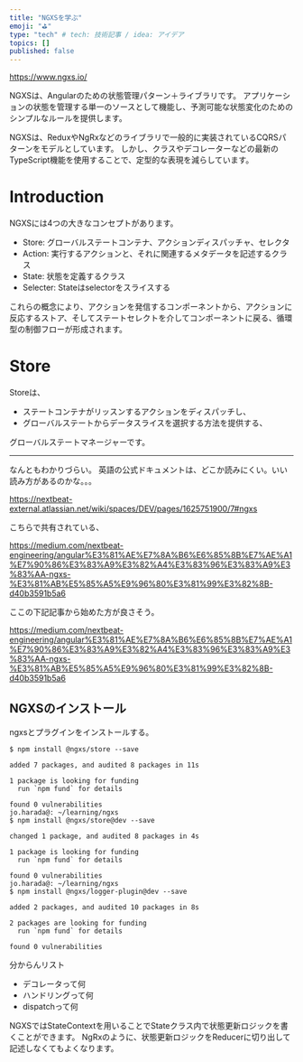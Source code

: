 ```yaml
---
title: "NGXSを学ぶ"
emoji: "⛳"
type: "tech" # tech: 技術記事 / idea: アイデア
topics: []
published: false
---
```


https://www.ngxs.io/

NGXSは、Angularのための状態管理パターン＋ライブラリです。
アプリケーションの状態を管理する単一のソースとして機能し、予測可能な状態変化のためのシンプルなルールを提供します。

NGXSは、ReduxやNgRxなどのライブラリで一般的に実装されているCQRSパターンをモデルとしています。
しかし、クラスやデコレーターなどの最新のTypeScript機能を使用することで、定型的な表現を減らしています。


# Introduction

NGXSには4つの大きなコンセプトがあります。

- Store: グローバルステートコンテナ、アクションディスパッチャ、セレクタ
- Action: 実行するアクションと、それに関連するメタデータを記述するクラス
- State: 状態を定義するクラス
- Selecter: Stateはselectorをスライスする

これらの概念により、アクションを発信するコンポーネントから、アクションに反応するストア、そしてステートセレクトを介してコンポーネントに戻る、循環型の制御フローが形成されます。


# Store

Storeは、

- ステートコンテナがリッスンするアクションをディスパッチし、
- グローバルステートからデータスライスを選択する方法を提供する、

グローバルステートマネージャーです。



---------------------------------------------------------------

なんともわかりづらい。
英語の公式ドキュメントは、どこか読みにくい。いい読み方があるのかな。。。

https://nextbeat-external.atlassian.net/wiki/spaces/DEV/pages/1625751900/7#ngxs

こちらで共有されている、

https://medium.com/nextbeat-engineering/angular%E3%81%AE%E7%8A%B6%E6%85%8B%E7%AE%A1%E7%90%86%E3%83%A9%E3%82%A4%E3%83%96%E3%83%A9%E3%83%AA-ngxs-%E3%81%AB%E5%85%A5%E9%96%80%E3%81%99%E3%82%8B-d40b3591b5a6

ここの下記記事から始めた方が良さそう。

https://medium.com/nextbeat-engineering/angular%E3%81%AE%E7%8A%B6%E6%85%8B%E7%AE%A1%E7%90%86%E3%83%A9%E3%82%A4%E3%83%96%E3%83%A9%E3%83%AA-ngxs-%E3%81%AB%E5%85%A5%E9%96%80%E3%81%99%E3%82%8B-d40b3591b5a6


## NGXSのインストール

ngxsとプラグインをインストールする。

```
$ npm install @ngxs/store --save

added 7 packages, and audited 8 packages in 11s

1 package is looking for funding
  run `npm fund` for details

found 0 vulnerabilities
jo.harada@: ~/learning/ngxs
$ npm install @ngxs/store@dev --save

changed 1 package, and audited 8 packages in 4s

1 package is looking for funding
  run `npm fund` for details

found 0 vulnerabilities
jo.harada@: ~/learning/ngxs
$ npm install @ngxs/logger-plugin@dev --save

added 2 packages, and audited 10 packages in 8s

2 packages are looking for funding
  run `npm fund` for details

found 0 vulnerabilities
```

分からんリスト

- デコレータって何
- ハンドリングって何
- dispatchって何

NGXSではStateContextを用いることでStateクラス内で状態更新ロジックを書くことができます。
NgRxのように、状態更新ロジックをReducerに切り出して記述しなくてもよくなります。



